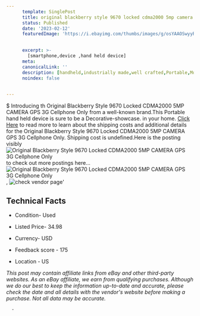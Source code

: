 ```yaml
---
      template: SinglePost
      title: original blackberry style 9670 locked cdma2000 5mp camera gps 3g cellphone only
      status: Published
      date: '2023-02-12'
      featuredImage: 'https://i.ebayimg.com/thumbs/images/g/osYAAOSwyyRjSzKv/s-l225.jpg'
       

      excerpt: >-
        [smartphone,device ,hand held device]
      meta:
      canonicalLink: ''
      description: [handheld,industrially made,well crafted,Portable,Mobile,Compact,Convenient,Lightweight,Maneuverable,Man-portable,Miniature,Carriable,Hand-held,Light,Holdable,Transportable,Mobile device,Pocket-sized,On-the-go,Wireless,Cordless,Compact size,Convenient size, smartphone,device ,hand held device]
      noindex: false
      

---
```

$
      Introducing th Original Blackberry Style 9670 Locked CDMA2000 5MP CAMERA GPS 3G Cellphone Only from a well-known brand.This Portable hand held device is sure to be a Decorative-showcase. in your home. [Click Here](https://www.ebay.com/itm/115566854051?hash=item1ae8523fa3%3Ag%3AosYAAOSwyyRjSzKv&mkevt=1&mkcid=1&mkrid=711-53200-19255-0&campid=%253CePNCampaignId%253E&customid=%253CreferenceId%253E&toolid=10049) to read more to learn about the shipping costs and additional details for the Original Blackberry Style 9670 Locked CDMA2000 5MP CAMERA GPS 3G Cellphone Only. Shipping cost is undefined.Here is the posting visibly ![Original Blackberry Style 9670 Locked CDMA2000 5MP CAMERA GPS 3G Cellphone Only](https://i.ebayimg.com/thumbs/images/g/osYAAOSwyyRjSzKv/s-l225.jpg) to check out more postings here... ![Original Blackberry Style 9670 Locked CDMA2000 5MP CAMERA GPS 3G Cellphone Only](https://i.ebayimg.com/images/g/osYAAOSwyyRjSzKv/s-l1600.jpg), ![check vendor page](https://origin-galleryplus.ebayimg.com/ws/web/115566854051_2_0_1/225x225.jpg,https://origin-galleryplus.ebayimg.com/ws/web/115566854051_3_0_1/225x225.jpg,https://origin-galleryplus.ebayimg.com/ws/web/115566854051_4_0_1/225x225.jpg,https://origin-galleryplus.ebayimg.com/ws/web/115566854051_5_0_1/225x225.jpg,https://origin-galleryplus.ebayimg.com/ws/web/115566854051_6_0_1/225x225.jpg,https://origin-galleryplus.ebayimg.com/ws/web/115566854051_7_0_1/225x225.jpg,https://origin-galleryplus.ebayimg.com/ws/web/115566854051_8_0_1/225x225.jpg,https://origin-galleryplus.ebayimg.com/ws/web/115566854051_9_0_1/225x225.jpg)'

      

 ## Technical Facts 



     
      

 - Condition- Used 


      

 - Listed Price- 34.98 


      

 - Currency- USD 


      

 - Feedback score - 175 


      

 - Location - US 


      
      

 *_This post may contain affiliate links from eBay and other third-party websites. As an eBay affiliate, we earn from qualifying purchases. Although we do our best to keep the information up-to-date and accurate, please check the date and all details with the vendor's website before making a purchase. Not all data may be accurate._*




      -
